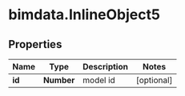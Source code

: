 # bimdata.InlineObject5

## Properties

Name | Type | Description | Notes
------------ | ------------- | ------------- | -------------
**id** | **Number** | model id | [optional] 


